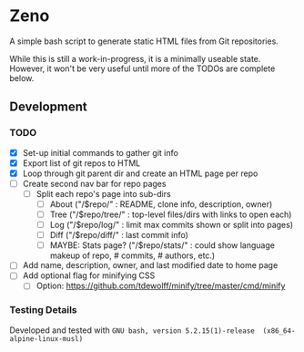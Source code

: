 # Zeno

A simple bash script to generate static HTML files from Git repositories.

While this is still a work-in-progress, it is a minimally useable state. 
However, it won't be very useful until more of the TODOs are complete below.

## Development

### TODO

- [x] Set-up initial commands to gather git info
- [x] Export list of git repos to HTML
- [x] Loop through git parent dir and create an HTML page per repo
- [ ] Create second nav bar for repo pages
  - [ ] Split each repo's page into sub-dirs
    - [ ] About ("/$repo/" : README, clone info, description, owner)
    - [ ] Tree ("/$repo/tree/" : top-level files/dirs with links to open each)
    - [ ] Log ("/$repo/log/" : limit max commits shown or split into pages)
    - [ ] Diff ("/$repo/diff/" : last commit info)
    - [ ] MAYBE: Stats page? ("/$repo/stats/" : could show language makeup of 
          repo, # commits, # authors, etc.)
- [ ] Add name, description, owner, and last modified date to home page
- [ ] Add optional flag for minifying CSS
  - [ ] Option: https://github.com/tdewolff/minify/tree/master/cmd/minify

### Testing Details

Developed and tested with `GNU bash, version 5.2.15(1)-release 
(x86_64-alpine-linux-musl)`
